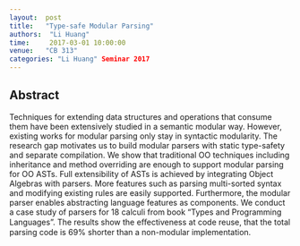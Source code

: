 ```yaml
--- 
layout:  post 
title:   "Type-safe Modular Parsing"
authors:  "Li Huang"
time:     2017-03-01 10:00:00
venue:   "CB 313"
categories: "Li Huang" Seminar 2017
--- 
```

## Abstract

Techniques for extending data structures and operations that consume them
have
been extensively studied in a semantic modular way. However, existing works
for
modular parsing only stay in syntactic modularity. The research gap
motivates us
to build modular parsers with static type-safety and separate compilation.
We
show that traditional OO techniques including inheritance and method
overriding
are enough to support modular parsing for OO ASTs. Full extensibility of
ASTs is
achieved by integrating Object Algebras with parsers. More features such as
parsing multi-sorted syntax and modifying existing rules are easily
supported.
Furthermore, the modular parser enables abstracting language features as
components. We conduct a case study of parsers for 18 calculi from book
“Types
and Programming Languages”. The results show the eﬀectiveness at code reuse,
that the total parsing code is 69% shorter than a non-modular
implementation.


